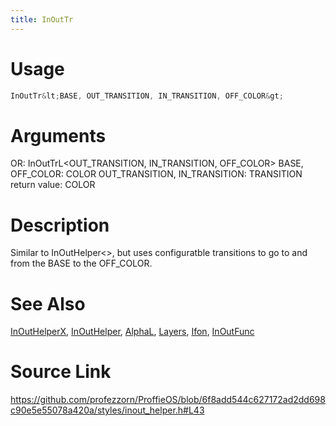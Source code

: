 ```yaml
---
title: InOutTr
---
```


# Usage
```cpp
InOutTr&lt;BASE, OUT_TRANSITION, IN_TRANSITION, OFF_COLOR&gt;
```

# Arguments
OR: InOutTrL<OUT_TRANSITION, IN_TRANSITION, OFF_COLOR>
BASE, OFF_COLOR: COLOR
OUT_TRANSITION, IN_TRANSITION: TRANSITION
return value: COLOR

# Description
Similar to InOutHelper<>, but uses configuratble transitions
to go to and from the BASE to the OFF_COLOR.

# See Also
[InOutHelperX](/config/styles/InOutHelperX.html), [InOutHelper](/config/styles/InOutHelper.html), [AlphaL](/config/styles/AlphaL.html), [Layers](/config/styles/Layers.html), [Ifon](/config/functions/Ifon.html), [InOutFunc](/config/functions/InOutFunc.html)

# Source Link
https://github.com/profezzorn/ProffieOS/blob/6f8add544c627172ad2dd698c90e5e55078a420a/styles/inout_helper.h#L43
